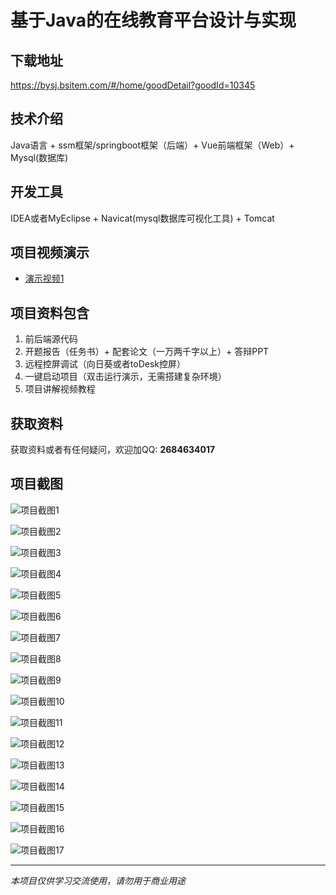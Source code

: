 # 基于Java的在线教育平台设计与实现

## 下载地址
https://bysj.bsitem.com/#/home/goodDetail?goodId=10345

## 技术介绍
Java语言 + ssm框架/springboot框架（后端）+ Vue前端框架（Web）+ Mysql(数据库)

## 开发工具
IDEA或者MyEclipse + Navicat(mysql数据库可视化工具) + Tomcat

## 项目视频演示
- [演示视频1](https://graduation-images.oss-cn-beijing.aliyuncs.com/videos/828%E5%A5%97ssm%E5%BD%95%E5%83%8F/10345_ssm189%E5%9F%BA%E4%BA%8EJava%E7%9A%84%E5%9C%A8%E7%BA%BF%E6%95%99%E8%82%B2%E5%B9%B3%E5%8F%B0%E8%AE%BE%E8%AE%A1%E4%B8%8E%E5%AE%9E%E7%8E%B0%E5%BD%95%E5%83%8F.mp4)

## 项目资料包含
1. 前后端源代码
2. 开题报告（任务书）+ 配套论文（一万两千字以上）+ 答辩PPT
3. 远程控屏调试（向日葵或者toDesk控屏）
4. 一键启动项目（双击运行演示，无需搭建复杂环境）
5. 项目讲解视频教程

## 获取资料
获取资料或者有任何疑问，欢迎加QQ: **2684634017**

## 项目截图
![项目截图1](https://graduation-images.oss-cn-beijing.aliyuncs.com/图片/10345/毕设论坛项目主图.jpg)

![项目截图2](https://graduation-images.oss-cn-beijing.aliyuncs.com/图片/10345/1.png)

![项目截图3](https://graduation-images.oss-cn-beijing.aliyuncs.com/图片/10345/2.png)

![项目截图4](https://graduation-images.oss-cn-beijing.aliyuncs.com/图片/10345/3.png)

![项目截图5](https://graduation-images.oss-cn-beijing.aliyuncs.com/图片/10345/4.png)

![项目截图6](https://graduation-images.oss-cn-beijing.aliyuncs.com/图片/10345/5.png)

![项目截图7](https://graduation-images.oss-cn-beijing.aliyuncs.com/图片/10345/6.png)

![项目截图8](https://graduation-images.oss-cn-beijing.aliyuncs.com/图片/10345/7.png)

![项目截图9](https://graduation-images.oss-cn-beijing.aliyuncs.com/图片/10345/8.png)

![项目截图10](https://graduation-images.oss-cn-beijing.aliyuncs.com/图片/10345/9.png)

![项目截图11](https://graduation-images.oss-cn-beijing.aliyuncs.com/图片/10345/10.png)

![项目截图12](https://graduation-images.oss-cn-beijing.aliyuncs.com/图片/10345/11.png)

![项目截图13](https://graduation-images.oss-cn-beijing.aliyuncs.com/图片/10345/12.png)

![项目截图14](https://graduation-images.oss-cn-beijing.aliyuncs.com/图片/10345/13.png)

![项目截图15](https://graduation-images.oss-cn-beijing.aliyuncs.com/图片/10345/14.png)

![项目截图16](https://graduation-images.oss-cn-beijing.aliyuncs.com/图片/10345/15.png)

![项目截图17](https://graduation-images.oss-cn-beijing.aliyuncs.com/图片/10345/16.png)

---
*本项目仅供学习交流使用，请勿用于商业用途*
